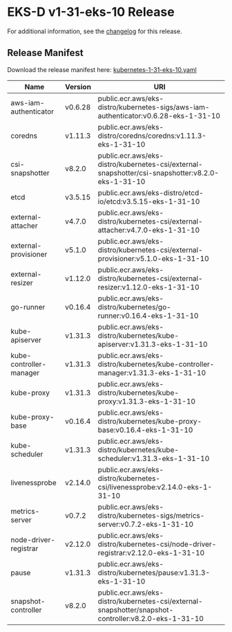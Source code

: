 # EKS-D v1-31-eks-10 Release

For additional information, see the [changelog](CHANGELOG-v1-31-eks-10.md) for this release.

## Release Manifest

Download the release manifest here: [kubernetes-1-31-eks-10.yaml](https://distro.eks.amazonaws.com/kubernetes-1-31/kubernetes-1-31-eks-10.yaml)

| Name | Version | URI |
|------|---------|-----|
| aws-iam-authenticator | v0.6.28 | public.ecr.aws/eks-distro/kubernetes-sigs/aws-iam-authenticator:v0.6.28-eks-1-31-10 |
| coredns | v1.11.3 | public.ecr.aws/eks-distro/coredns/coredns:v1.11.3-eks-1-31-10 |
| csi-snapshotter | v8.2.0 | public.ecr.aws/eks-distro/kubernetes-csi/external-snapshotter/csi-snapshotter:v8.2.0-eks-1-31-10 |
| etcd | v3.5.15 | public.ecr.aws/eks-distro/etcd-io/etcd:v3.5.15-eks-1-31-10 |
| external-attacher | v4.7.0 | public.ecr.aws/eks-distro/kubernetes-csi/external-attacher:v4.7.0-eks-1-31-10 |
| external-provisioner | v5.1.0 | public.ecr.aws/eks-distro/kubernetes-csi/external-provisioner:v5.1.0-eks-1-31-10 |
| external-resizer | v1.12.0 | public.ecr.aws/eks-distro/kubernetes-csi/external-resizer:v1.12.0-eks-1-31-10 |
| go-runner | v0.16.4 | public.ecr.aws/eks-distro/kubernetes/go-runner:v0.16.4-eks-1-31-10 |
| kube-apiserver | v1.31.3 | public.ecr.aws/eks-distro/kubernetes/kube-apiserver:v1.31.3-eks-1-31-10 |
| kube-controller-manager | v1.31.3 | public.ecr.aws/eks-distro/kubernetes/kube-controller-manager:v1.31.3-eks-1-31-10 |
| kube-proxy | v1.31.3 | public.ecr.aws/eks-distro/kubernetes/kube-proxy:v1.31.3-eks-1-31-10 |
| kube-proxy-base | v0.16.4 | public.ecr.aws/eks-distro/kubernetes/kube-proxy-base:v0.16.4-eks-1-31-10 |
| kube-scheduler | v1.31.3 | public.ecr.aws/eks-distro/kubernetes/kube-scheduler:v1.31.3-eks-1-31-10 |
| livenessprobe | v2.14.0 | public.ecr.aws/eks-distro/kubernetes-csi/livenessprobe:v2.14.0-eks-1-31-10 |
| metrics-server | v0.7.2 | public.ecr.aws/eks-distro/kubernetes-sigs/metrics-server:v0.7.2-eks-1-31-10 |
| node-driver-registrar | v2.12.0 | public.ecr.aws/eks-distro/kubernetes-csi/node-driver-registrar:v2.12.0-eks-1-31-10 |
| pause | v1.31.3 | public.ecr.aws/eks-distro/kubernetes/pause:v1.31.3-eks-1-31-10 |
| snapshot-controller | v8.2.0 | public.ecr.aws/eks-distro/kubernetes-csi/external-snapshotter/snapshot-controller:v8.2.0-eks-1-31-10 |
